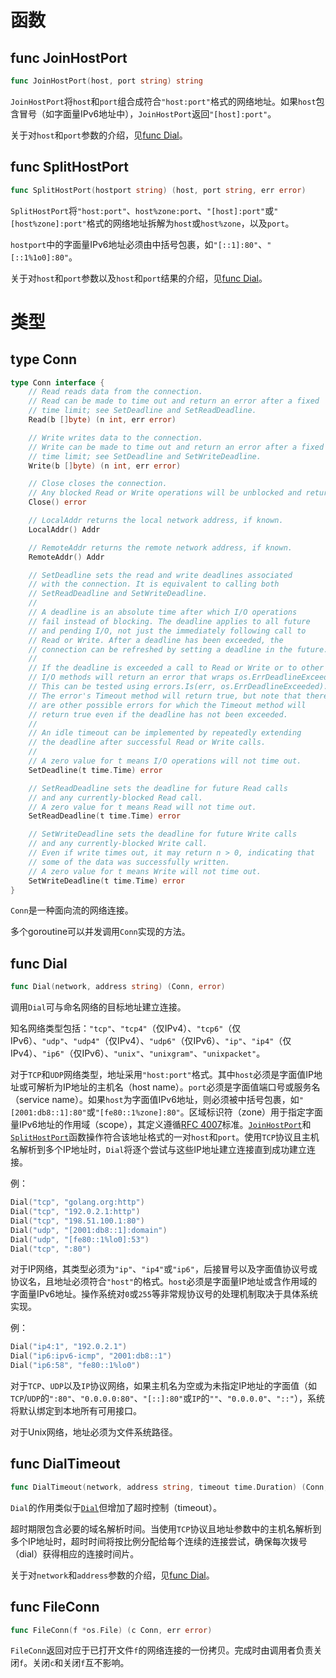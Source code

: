 # 函数

## func JoinHostPort

```go
func JoinHostPort(host, port string) string
```

`JoinHostPort`将`host`和`port`组合成符合`"host:port"`格式的网络地址。如果`host`包含冒号（如字面量IPv6地址中），`JoinHostPort`返回`"[host]:port"`。

关于对`host`和`port`参数的介绍，见[func Dial](#func-dial)。

## func SplitHostPort

```go
func SplitHostPort(hostport string) (host, port string, err error)
```

`SplitHostPort`将`"host:port"`、`host%zone:port`、`"[host]:port"`或`"[host%zone]:port"`格式的网络地址拆解为`host`或`host%zone`，以及`port`。

`hostport`中的字面量IPv6地址必须由中括号包裹，如`"[::1]:80"`、`"[::1%1o0]:80"`。

关于对`host`和`port`参数以及`host`和`port`结果的介绍，见[func Dial](#func-dial)。

# 类型

## type Conn

```go
type Conn interface {
    // Read reads data from the connection.
    // Read can be made to time out and return an error after a fixed
    // time limit; see SetDeadline and SetReadDeadline.
    Read(b []byte) (n int, err error)

    // Write writes data to the connection.
    // Write can be made to time out and return an error after a fixed
    // time limit; see SetDeadline and SetWriteDeadline.
    Write(b []byte) (n int, err error)

    // Close closes the connection.
    // Any blocked Read or Write operations will be unblocked and return errors.
    Close() error

    // LocalAddr returns the local network address, if known.
    LocalAddr() Addr

    // RemoteAddr returns the remote network address, if known.
    RemoteAddr() Addr

    // SetDeadline sets the read and write deadlines associated
    // with the connection. It is equivalent to calling both
    // SetReadDeadline and SetWriteDeadline.
    //
    // A deadline is an absolute time after which I/O operations
    // fail instead of blocking. The deadline applies to all future
    // and pending I/O, not just the immediately following call to
    // Read or Write. After a deadline has been exceeded, the
    // connection can be refreshed by setting a deadline in the future.
    //
    // If the deadline is exceeded a call to Read or Write or to other
    // I/O methods will return an error that wraps os.ErrDeadlineExceeded.
    // This can be tested using errors.Is(err, os.ErrDeadlineExceeded).
    // The error's Timeout method will return true, but note that there
    // are other possible errors for which the Timeout method will
    // return true even if the deadline has not been exceeded.
    //
    // An idle timeout can be implemented by repeatedly extending
    // the deadline after successful Read or Write calls.
    //
    // A zero value for t means I/O operations will not time out.
    SetDeadline(t time.Time) error

    // SetReadDeadline sets the deadline for future Read calls
    // and any currently-blocked Read call.
    // A zero value for t means Read will not time out.
    SetReadDeadline(t time.Time) error

    // SetWriteDeadline sets the deadline for future Write calls
    // and any currently-blocked Write call.
    // Even if write times out, it may return n > 0, indicating that
    // some of the data was successfully written.
    // A zero value for t means Write will not time out.
    SetWriteDeadline(t time.Time) error
}
```

`Conn`是一种面向流的网络连接。

多个goroutine可以并发调用`Conn`实现的方法。

## func Dial

```go
func Dial(network, address string) (Conn, error)
```

调用`Dial`可与命名网络的目标地址建立连接。

知名网络类型包括：`"tcp"`、`"tcp4"`（仅IPv4）、`"tcp6"`（仅IPv6）、`"udp"`、`"udp4"`（仅IPv4）、`"udp6"`（仅IPv6）、`"ip"`、`"ip4"`（仅IPv4）、`"ip6"`（仅IPv6）、`"unix"`、`"unixgram"`、`"unixpacket"`。

对于`TCP`和`UDP`网络类型，地址采用`"host:port"`格式。其中`host`必须是字面值IP地址或可解析为IP地址的主机名（host name）。`port`必须是字面值端口号或服务名（service name）。如果`host`为字面值IPv6地址，则必须被中括号包裹，如`"[2001:db8::1]:80"`或`"[fe80::1%zone]:80"`。区域标识符（zone）用于指定字面量IPv6地址的作用域（scope），其定义遵循[RFC 4007](https://rfc-editor.org/rfc/rfc4007.html)标准。[`JoinHostPort`](#func-joinhostport)和[`SplitHostPort`](#func-splithostport)函数操作符合该地址格式的一对`host`和`port`。使用`TCP`协议且主机名解析到多个IP地址时，`Dial`将逐个尝试与这些IP地址建立连接直到成功建立连接。

例：

```go
Dial("tcp", "golang.org:http")
Dial("tcp", "192.0.2.1:http")
Dial("tcp", "198.51.100.1:80")
Dial("udp", "[2001:db8::1]:domain")
Dial("udp", "[fe80::1%lo0]:53")
Dial("tcp", ":80")
```

对于IP网络，其类型必须为`"ip"`、`"ip4"`或`"ip6"`，后接冒号以及字面值协议号或协议名，且地址必须符合`"host"`的格式。`host`必须是字面量IP地址或含作用域的字面量IPv6地址。操作系统对`0`或`255`等非常规协议号的处理机制取决于具体系统实现。

例：

```go
Dial("ip4:1", "192.0.2.1")
Dial("ip6:ipv6-icmp", "2001:db8::1")
Dial("ip6:58", "fe80::1%lo0")
```

对于`TCP`、`UDP`以及`IP`协议网络，如果主机名为空或为未指定IP地址的字面值（如`TCP`/`UDP`的`":80"`、`"0.0.0.0:80"`、`"[::]:80"`或`IP`的`""`、`"0.0.0.0"`、`"::"`），系统将默认绑定到本地所有可用接口。

对于Unix网络，地址必须为文件系统路径。

## func DialTimeout

```go
func DialTimeout(network, address string, timeout time.Duration) (Conn, error)
```

`Dial`的作用类似于[`Dial`](#func-dial)但增加了超时控制（timeout）。

超时期限包含必要的域名解析时间。当使用`TCP`协议且地址参数中的主机名解析到多个IP地址时，超时时间将按比例分配给每个连续的连接尝试，确保每次拨号（dial）获得相应的连接时间片。

关于对`network`和`address`参数的介绍，见[func Dial](#func-dial)。

## func FileConn

```go
func FileConn(f *os.File) (c Conn, err error)
```

`FileConn`返回对应于已打开文件`f`的网络连接的一份拷贝。完成时由调用者负责关闭`f`。关闭`c`和关闭`f`互不影响。
